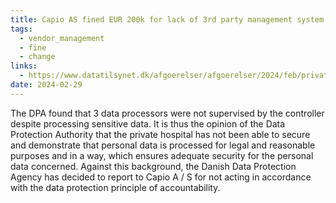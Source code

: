 ```yaml
---
title: Capio AS fined EUR 200k for lack of 3rd party management system (i.e. lack of accountability)
tags:
  - vendor_management
  - fine
  - change
links:
  - https://www.datatilsynet.dk/afgoerelser/afgoerelser/2024/feb/privathospitalet-capio-as-indstilles-til-boede
date: 2024-02-29
---
```

The DPA found that 3 data processors were not supervised by the controller despite processing sensitive data. It is thus the opinion of the Data Protection Authority that the private hospital has not been able to secure and demonstrate that personal data is processed for legal and reasonable purposes and in a way, which ensures adequate security for the personal data concerned. Against this background, the Danish Data Protection Agency has decided to report to Capio A / S for not acting in accordance with the data protection principle of accountability.